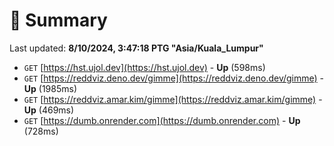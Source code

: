 # 📖 Summary
Last updated: **8/10/2024, 3:47:18 PTG "Asia/Kuala_Lumpur"**

- `GET` [https://hst.ujol.dev](https://hst.ujol.dev) - **Up** (598ms)
- `GET` [https://reddviz.deno.dev/gimme](https://reddviz.deno.dev/gimme) - **Up** (1985ms)
- `GET` [https://reddviz.amar.kim/gimme](https://reddviz.amar.kim/gimme) - **Up** (469ms)
- `GET` [https://dumb.onrender.com](https://dumb.onrender.com) - **Up** (728ms)
